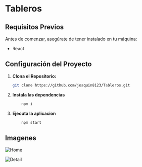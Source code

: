 # Tableros

## Requisitos Previos

Antes de comenzar, asegúrate de tener instalado en tu máquina:

- React

## Configuración del Proyecto

1. **Clona el Repositorio:**
   ```bash
   git clone https://github.com/joaquin8123/Tableros.git

2. **Instala las dependencias**  
    ```bash
        npm i 


4. **Ejecuta la aplicacion**
    ```bash
        npm start


## Imagenes

![Home](./home.png)

![Detail](./detail.png)